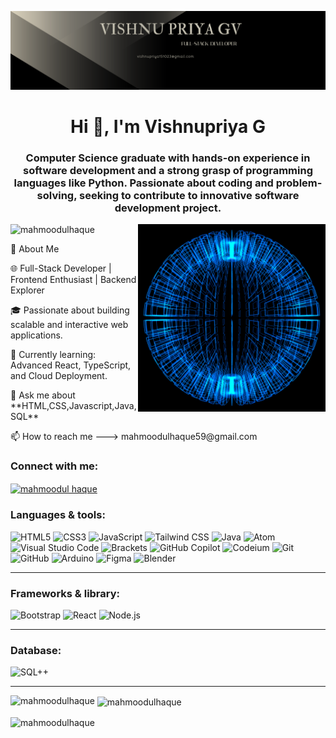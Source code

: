 ![logo](https://github.com/vishnupriya902/vishnupriya902/blob/main/Black%20Elegant%20Modern%20Personal%20LinkedIn%20Banner%20(1).png?raw=true)
<h1 align="center">Hi 👋, I'm Vishnupriya G</h1>
<h3 align="center">Computer Science graduate with hands-on experience in software development and a strong grasp of programming languages like Python. Passionate about coding and problem-solving, seeking to contribute to innovative software development project.</h3>
<img align="right" alt="coding" width="300" src="https://github.com/MAHMOODULHAQUE/MAHMOODULHAQUE/blob/main/gif1.gif"
<p align="left"> <img src="https://komarev.com/ghpvc/?username=mahmoodulhaque&label=Profile%20views&color=0e75b6&style=flat" alt="mahmoodulhaque" /> </p>
<p>🚀 About Me</p>
<p>🌐 Full-Stack Developer | Frontend Enthusiast | Backend Explorer</p> 
<p>🎓 Passionate about building scalable and interactive web applications.</p>
<p>🌱 Currently learning: Advanced React, TypeScript, and Cloud Deployment.</p>
<p>💬 Ask me about **HTML,CSS,Javascript,Java,SQL**</p>
📫 How to reach me ---> mahmoodulhaque59@gmail.com

<h3 align="left">Connect with me:</h3>
<p align="left">
<a href="https://www.linkedin.com/in/mahmoodul-haque-4b680326b?lipi=urn%3Ali%3Apage%3Ad_flagship3_profile_view_base_contact_details%3BOhqS3skrRZWi1h00RlKaSw%3D%3D" target="blank"><img align="center" src="https://raw.githubusercontent.com/rahuldkjain/github-profile-readme-generator/master/src/images/icons/Social/linked-in-alt.svg" alt="mahmoodul haque" height="30" width="40" /></a>
</p>

<h3 align="left">Languages & tools:</h3> 

![HTML5](https://img.shields.io/badge/-HTML5-E34F26?logo=html5&logoColor=white&style=flat&height=50px)
![CSS3](https://img.shields.io/badge/-CSS3-1572B6?logo=css3&logoColor=white&style=flat)
![JavaScript](https://img.shields.io/badge/-JavaScript-F7DF1E?logo=javascript&logoColor=black&style=flat)
![Tailwind CSS](https://img.shields.io/badge/-Tailwind%20CSS-06B6D4?logo=tailwindcss&logoColor=white&style=flat)
![Java](https://img.shields.io/badge/-Java-007396?logo=java&logoColor=white&style=flat)
![Atom](https://img.shields.io/badge/-Atom-66595C?logo=atom&logoColor=white&style=flat)
![Visual Studio Code](https://img.shields.io/badge/-Visual%20Studio%20Code-007ACC?logo=visual-studio-code&logoColor=white&style=flat)
![Brackets](https://img.shields.io/badge/-Brackets-F0F0F0?logo=brackets&logoColor=black&style=flat)
![GitHub Copilot](https://img.shields.io/badge/-GitHub%20Copilot-000000?logo=github-sponsors&logoColor=white&style=flat)
![Codeium](https://img.shields.io/badge/-Codeium-0A0A0A?logo=codeium&logoColor=white&style=flat)
![Git](https://img.shields.io/badge/-Git-F05032?logo=git&logoColor=white&style=flat)
![GitHub](https://img.shields.io/badge/-GitHub-181717?logo=github&logoColor=white&style=flat)
![Arduino](https://img.shields.io/badge/-Arduino-00979D?logo=arduino&logoColor=white&style=flat)
![Figma](https://img.shields.io/badge/-Figma-F24E1E?logo=figma&logoColor=white&style=flat)
![Blender](https://img.shields.io/badge/-Blender-F5792A?logo=blender&logoColor=white&style=flat)<hr>


<h3 align="left">Frameworks & library:</h3>

![Bootstrap](https://img.shields.io/badge/-Bootstrap-7952B3?logo=bootstrap&logoColor=white&style=flat)
![React](https://img.shields.io/badge/-React-61DAFB?logo=react&logoColor=black&style=flat)
![Node.js](https://img.shields.io/badge/-Node.js-339933?logo=node.js&logoColor=white&style=flat)<hr>

<h3 align="left">Database:</h3>

![SQL++](https://img.shields.io/badge/-SQL++-4479A1?logo=mysql&logoColor=white&style=flat)<hr>

<p><img align="left" src="https://github-readme-stats.vercel.app/api/top-langs?username=mahmoodulhaque&show_icons=true&locale=en&layout=compact" alt="mahmoodulhaque" /></p>

<p>&nbsp;<img align="center" src="https://github-readme-stats.vercel.app/api?username=mahmoodulhaque&show_icons=true&locale=en" alt="mahmoodulhaque" /></p>

<p><img align="center" src="https://github-readme-streak-stats.herokuapp.com/?user=mahmoodulhaque&" alt="mahmoodulhaque" /></p>
